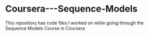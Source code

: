 # Coursera---Sequence-Models
This repository has code files I worked on while going through the Sequence Models Course in Coursera
